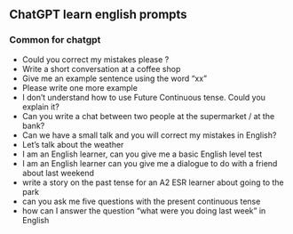 ## ChatGPT learn english prompts

### Common for chatgpt



* Could you correct my mistakes please ?
* Write a short conversation at a coffee shop
* Give me an example sentence using the word “xx”
* Please write one more example
* I don’t understand how to use Future Continuous tense. Could you explain it?
* Can you write a chat between two people at the supermarket / at the bank?
* Can we have a small talk and you will correct my mistakes in English?
* Let’s talk about the weather
* I am an English learner, can you give me a basic English level test 
* I am an English learner can you give me a dialogue to do with a friend about last weekend
*  write a story on the past tense for an A2 ESR learner about going to the park
*  can you ask me five questions with the present continuous tense
* how can I answer the question “what were you doing last week” in English